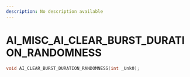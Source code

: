 ```yaml
---
description: No description available 
---
```


# AI_MISC\_AI_CLEAR_BURST_DURATION_RANDOMNESS

```cpp
void AI_CLEAR_BURST_DURATION_RANDOMNESS(int _Unk0);
```